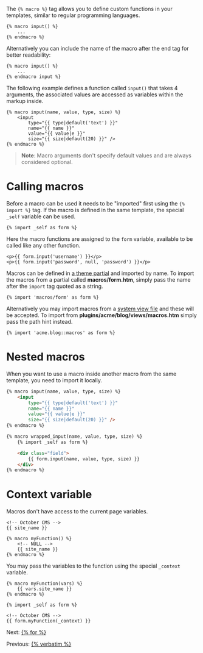 The `{% macro %}` tag allows you to define custom functions in your templates, similar to regular programming languages.

    {% macro input() %}
        ...
    {% endmacro %}

Alternatively you can include the name of the macro after the end tag for better readability:

    {% macro input() %}
        ...
    {% endmacro input %}

The following example defines a function called `input()` that takes 4 arguments, the associated values are accessed as variables within the markup inside.

    {% macro input(name, value, type, size) %}
        <input
            type="{{ type|default('text') }}"
            name="{{ name }}"
            value="{{ value|e }}"
            size="{{ size|default(20) }}" />
    {% endmacro %}

> **Note**: Macro arguments don't specify default values and are always considered optional.

# <a name="calling-macros" class="anchor" href="#calling-macros"></a> Calling macros

Before a macro can be used it needs to be "imported" first using the `{% import %}` tag. If the macro is defined in the same template, the special `_self` variable can be used.

    {% import _self as form %}

Here the macro functions are assigned to the `form` variable, available to be called like any other function.

    <p>{{ form.input('username') }}</p>
    <p>{{ form.input('password', null, 'password') }}</p>

Macros can be defined in [a theme partial](../Partials.md) and imported by name. To import the macros from a partial called **macros/form.htm**, simply pass the name after the `import` tag quoted as a string.

    {% import 'macros/form' as form %}

Alternatively you may import macros from a [system view file](../../services/response-view.md#views) and these will be accepted. To import from **plugins/acme/blog/views/macros.htm** simply pass the path hint instead.

    {% import 'acme.blog::macros' as form %}


# <a name="nested-macros" class="anchor" href="#nested-macros"></a> Nested macros

When you want to use a macro inside another macro from the same template, you need to import it locally.

```html
{% macro input(name, value, type, size) %}
    <input
        type="{{ type|default('text') }}"
        name="{{ name }}"
        value="{{ value|e }}"
        size="{{ size|default(20) }}" />
{% endmacro %}

{% macro wrapped_input(name, value, type, size) %}
    {% import _self as form %}

    <div class="field">
        {{ form.input(name, value, type, size) }}
    </div>
{% endmacro %}
```

# <a name="context-variable" class="anchor" href="#context-variable"></a> Context variable

Macros don't have access to the current page variables.

    <!-- October CMS -->
    {{ site_name }} 

    {% macro myFunction() %}
        <!-- NULL -->
        {{ site_name }}
    {% endmacro %}

You may pass the variables to the function using the special `_context` variable.

    {% macro myFunction(vars) %}
        {{ vars.site_name }}
    {% endmacro %}

    {% import _self as form %}

    <!-- October CMS -->
    {{ form.myFunction(_context) }}

Next: [{% for %}](tag-for.md)

Previous: [{% verbatim %}](tag-verbatim.md)
